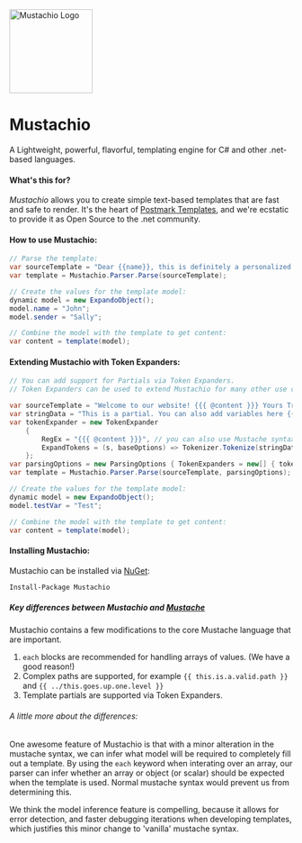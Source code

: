 <img src="http://assets.wildbit.com/postmark/misc/mustachio-logo@2x.png" alt="Mustachio Logo" title="Pistachio + Mustache =&gt; Mustachio" width="148" height="149">

# Mustachio
A Lightweight, powerful, flavorful, templating engine for C# and other .net-based languages.

#### What's this for?

*Mustachio* allows you to create simple text-based templates that are fast and safe to render. It's the heart of [Postmark Templates](http://blog.postmarkapp.com/post/125849089273/special-delivery-postmark-templates), and we're ecstatic to provide it as Open Source to the .net community.

#### How to use Mustachio:

```csharp
// Parse the template:
var sourceTemplate = "Dear {{name}}, this is definitely a personalized note to you. Very truly yours, {{sender}}"
var template = Mustachio.Parser.Parse(sourceTemplate);

// Create the values for the template model:
dynamic model = new ExpandoObject();
model.name = "John";
model.sender = "Sally";

// Combine the model with the template to get content:
var content = template(model);
```
#### Extending Mustachio with Token Expanders:

```csharp
// You can add support for Partials via Token Expanders.
// Token Expanders can be used to extend Mustachio for many other use cases, such as: Date/Time formatters, Localization, etc., allowing also custom Token Render functions.

var sourceTemplate = "Welcome to our website! {{{ @content }}} Yours Truly, John Smith.";
var stringData = "This is a partial. You can also add variables here {{ testVar }} or use other expanders. Watch out for infinite loops!";
var tokenExpander = new TokenExpander
    {
        RegEx = "{{{ @content }}}", // you can also use Mustache syntax: {{> content }}
        ExpandTokens = (s, baseOptions) => Tokenizer.Tokenize(stringData, baseOptions) // Instead of baseOptions, you can pass a new ParsingOptions object, which has no TokenExpanders to avoid infinite loops.
    };
var parsingOptions = new ParsingOptions { TokenExpanders = new[] { tokenExpander } };
var template = Mustachio.Parser.Parse(sourceTemplate, parsingOptions);

// Create the values for the template model:
dynamic model = new ExpandoObject();
model.testVar = "Test";

// Combine the model with the template to get content:
var content = template(model);
```
#### Installing Mustachio:

Mustachio can be installed via [NuGet](https://www.nuget.org/packages/Mustachio/):

```bash
Install-Package Mustachio
```

##### Key differences between Mustachio and [Mustache](https://mustache.github.io/)

Mustachio contains a few modifications to the core Mustache language that are important.

1. `each` blocks are recommended for handling arrays of values. (We have a good reason!)
2. Complex paths are supported, for example `{{ this.is.a.valid.path }}` and `{{ ../this.goes.up.one.level }}`
3. Template partials are supported via Token Expanders.
 
###### A little more about the differences:

One awesome feature of Mustachio is that with a minor alteration in the mustache syntax, we can infer what model will be required to completely fill out a template. By using the `each` keyword when interating over an array, our parser can infer whether an array or object (or scalar) should be expected when the template is used. Normal mustache syntax would prevent us from determining this.

We think the model inference feature is compelling, because it allows for error detection, and faster debugging iterations when developing templates, which justifies this minor change to 'vanilla' mustache syntax.
